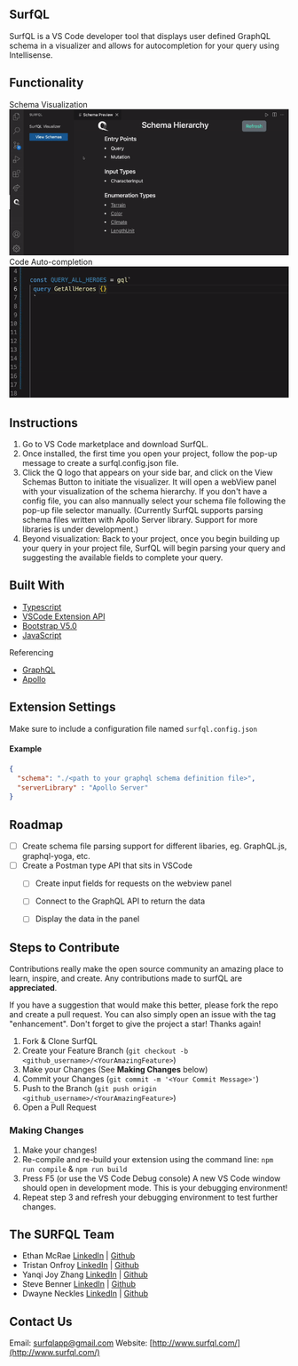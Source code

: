 ## SurfQL

SurfQL is a VS Code developer tool that displays user defined GraphQL schema in a visualizer and allows for autocompletion for your query using Intellisense.

## Functionality
Schema Visualization
![Sample](visualization.gif)
Code Auto-completion
![Sample](autocompletion.gif)

## Instructions

1. Go to VS Code marketplace and download SurfQL.
2. Once installed, the first time you open your project, follow the pop-up message to create a surfql.config.json file.
3. Click the Q logo that appears on your side bar, and click on the View Schemas Button to initiate the visualizer. It will open a webView panel with your visualization of the schema hierarchy. If you don't have a config file, you can also mannually select your schema file following the pop-up file selector manually.
(Currently SurfQL supports parsing schema files written with Apollo Server library. Support for more libraries is under development.)
4. Beyond visualization: Back to your project, once you begin building up your query in your project file, SurfQL will begin parsing your query and suggesting the available fields to complete your query. 


## Built With

<ul>
  <li>
     <a href="https://www.typescriptlang.org/"> Typescript </a>
  </li>
  <li>
    <a href="https://code.visualstudio.com/api"> VSCode Extension API </a>
  </li>
  <li>
    <a href="https://getbootstrap.com/docs/5.0/getting-started/introduction/"> Bootstrap V5.0</a>
  </li>
  <li>
    <a href="https://www.javascript.com/"> JavaScript</a>
  </li>
</ul>
Referencing
<ul>
  <li>
     <a href="https://graphql.org/"> GraphQL</a>
  </li>
  <li>
     <a href="https://www.apollographql.com/docs/apollo-server/"> Apollo</a>
  </li>
</ul>

## Extension Settings

Make sure to include a configuration file named `surfql.config.json`

#### Example

```json
{
  "schema": "./<path to your graphql schema definition file>",
  "serverLibrary" : "Apollo Server"
}
```

<!-- ROADMAP -->

## Roadmap

- [ ] Create schema file parsing support for different libaries, eg. GraphQL.js, graphql-yoga, etc.
- [ ] Create a Postman type API that sits in VSCode
  - [ ] Create input fields for requests on the webview panel
  - [ ] Connect to the GraphQL API to return the data
  - [ ] Display the data in the panel


<!-- STEPS TO CONTRIBUTE -->

## Steps to Contribute

Contributions really make the open source community an amazing place to learn, inspire, and create. Any contributions made to surfQL are **appreciated**.

If you have a suggestion that would make this better, please fork the repo and create a pull request. You can also simply open an issue with the tag "enhancement".
Don't forget to give the project a star! Thanks again!

1. Fork & Clone SurfQL
2. Create your Feature Branch (`git checkout -b <github_username>/<YourAmazingFeature>`)
3. Make your Changes (See **Making Changes** below)
4. Commit your Changes (`git commit -m '<Your Commit Message>'`)
5. Push to the Branch (`git push origin <github_username>/<YourAmazingFeature>`)
6. Open a Pull Request

<!-- MAKING CHANGES -->

### Making Changes

1. Make your changes!
2. Re-compile and re-build your extension using the command line: `npm run compile` & `npm run build`
3. Press F5 (or use the VS Code Debug console) A new VS Code window should open in development mode. This is your debugging environment!
4. Repeat step 3 and refresh your debugging environment to test further changes.

<!-- THE SURFQL TEAM -->

## The SURFQL Team

- Ethan McRae [LinkedIn](https://www.linkedin.com/in/ethanmcrae/) | [Github](https://github.com/ethanmcrae)
- Tristan Onfroy [LinkedIn](https://www.linkedin.com/in/tristan-onfroy/) | [Github](https://github.com/TristanO45)
- Yanqi Joy Zhang [LinkedIn](https://www.linkedin.com/in/yanqi-joy-zhang-72a41b50/) | [Github](https://github.com/jzhang2018p)
- Steve Benner [LinkedIn](https://www.linkedin.com/in/stephenbenner/) | [Github](https://github.com/CodeBrewLatte)
- Dwayne Neckles [LinkedIn](https://www.linkedin.com/in/dneckles/) | [Github](https://github.com/dnecklesportfolio)

<!-- CONTACT US -->

## Contact Us

Email: [surfqlapp@gmail.com](surfqlapp@gmail.com)
Website: [http://www.surfql.com/](http://www.surfql.com/)
